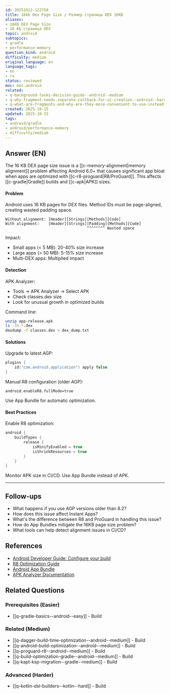 ```yaml
---
id: 20251012-122750
title: 16kb Dex Page Size / Размер страницы DEX 16KB
aliases:
- 16KB DEX Page Size
- 16 КБ страница DEX
topic: android
subtopics:
- gradle
- performance-memory
question_kind: android
difficulty: medium
original_language: en
language_tags:
- en
- ru
status: reviewed
moc: moc-android
related:
- q-background-tasks-decision-guide--android--medium
- q-why-fragment-needs-separate-callback-for-ui-creation--android--hard
- q-what-are-fragments-and-why-are-they-more-convenient-to-use-instead-of-multiple-activities--android--hard
created: 2025-10-15
updated: 2025-10-15
tags:
- android/gradle
- android/performance-memory
- difficulty/medium
---
```


## Answer (EN)
The 16 KB DEX page size issue is a [[c-memory-alignment|memory alignment]] problem affecting Android 6.0+ that causes significant app bloat when apps are optimized with [[c-r8-proguard|R8/ProGuard]]. This affects [[c-gradle|Gradle]] builds and [[c-apk|APK]] sizes.

#### Problem

Android uses 16 KB pages for DEX files. Method IDs must be page-aligned, creating wasted padding space.

```
Without alignment: [Header][Strings][Methods][Code]
With alignment:    [Header][Strings][Padding][Methods][Code]
                                    ^^^^^^^^ Wasted space
```

Impact:
- Small apps (< 5 MB): 20-40% size increase
- Large apps (> 50 MB): 5-15% size increase
- Multi-DEX apps: Multiplied impact

#### Detection

APK Analyzer:
- Tools → APK Analyzer → Select APK
- Check classes.dex size
- Look for unusual growth in optimized builds

Command line:
```bash
unzip app-release.apk
ls -lh *.dex
dexdump -f classes.dex > dex_dump.txt
```

#### Solutions

Upgrade to latest AGP:
```kotlin
plugins {
    id("com.android.application") apply false
}
```

Manual R8 configuration (older AGP):
```properties
android.enableR8.fullMode=true
```

Use App Bundle for automatic optimization.

#### Best Practices

Enable R8 optimization:
```kotlin
android {
    buildTypes {
        release {
            isMinifyEnabled = true
            isShrinkResources = true
        }
    }
}
```

Monitor APK size in CI/CD. Use App Bundle instead of APK.

---

## Follow-ups

- What happens if you use AGP versions older than 8.2?
- How does this issue affect Instant Apps?
- What's the difference between R8 and ProGuard in handling this issue?
- How do App Bundles mitigate the 16KB page size problem?
- What tools can help detect alignment issues in CI/CD?

## References

- [Android Developer Guide: Configure your build](https://developer.android.com/studio/build)
- [R8 Optimization Guide](https://developer.android.com/studio/build/shrink-code)
- [Android App Bundle](https://developer.android.com/guide/app-bundle)
- [APK Analyzer Documentation](https://developer.android.com/studio/build/analyze-apk)

## Related Questions

### Prerequisites (Easier)
- [[q-gradle-basics--android--easy]] - Build

### Related (Medium)
- [[q-dagger-build-time-optimization--android--medium]] - Build
- [[q-android-build-optimization--android--medium]] - Build
- [[q-proguard-r8--android--medium]] - Build
- [[q-build-optimization-gradle--android--medium]] - Build
- [[q-kapt-ksp-migration--gradle--medium]] - Build

### Advanced (Harder)
- [[q-kotlin-dsl-builders--kotlin--hard]] - Build